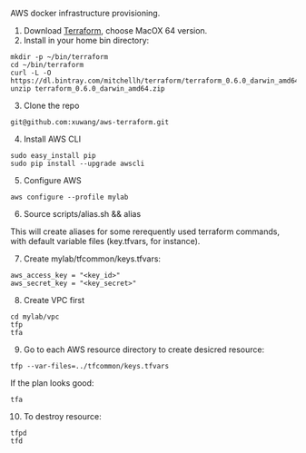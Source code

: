 AWS docker infrastructure provisioning.

1. Download [Terraform](http://www.terraform.io/downloads.html), choose MacOX 64 version.
2. Install in your home bin directory:
```
mkdir -p ~/bin/terraform
cd ~/bin/terraform
curl -L -O https://dl.bintray.com/mitchellh/terraform/terraform_0.6.0_darwin_amd64.zip
unzip terraform_0.6.0_darwin_amd64.zip
```

3. Clone the repo
```
git@github.com:xuwang/aws-terraform.git
```

4. Install AWS CLI
```
sudo easy_install pip
sudo pip install --upgrade awscli
```

5. Configure AWS
```
aws configure --profile mylab
```
6. Source scripts/alias.sh && alias

This will create aliases for some rerequently used terraform commands, with default variable files (key.tfvars, for instance).

7. Create mylab/tfcommon/keys.tfvars:
```
aws_access_key = "<key_id>"
aws_secret_key = "<key_secret>"
```

8. Create VPC first
```
cd mylab/vpc
tfp
tfa
```

9. Go to each AWS resource directory to create desicred resource:
```
tfp --var-files=../tfcommon/keys.tfvars 
```
If the plan looks good:
```
tfa
```
		
10. To destroy resource:
```
tfpd
tfd
```
